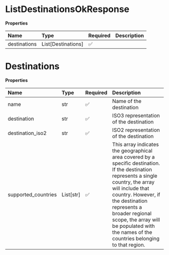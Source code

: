 # ListDestinationsOkResponse

**Properties**

| Name         | Type               | Required | Description |
| :----------- | :----------------- | :------- | :---------- |
| destinations | List[Destinations] | ✅       |             |

# Destinations

**Properties**

| Name                | Type      | Required | Description                                                                                                                                                                                                                                                                                                               |
| :------------------ | :-------- | :------- | :------------------------------------------------------------------------------------------------------------------------------------------------------------------------------------------------------------------------------------------------------------------------------------------------------------------------ |
| name                | str       | ✅       | Name of the destination                                                                                                                                                                                                                                                                                                   |
| destination         | str       | ✅       | ISO3 representation of the destination                                                                                                                                                                                                                                                                                    |
| destination_iso2    | str       | ✅       | ISO2 representation of the destination                                                                                                                                                                                                                                                                                    |
| supported_countries | List[str] | ✅       | This array indicates the geographical area covered by a specific destination. If the destination represents a single country, the array will include that country. However, if the destination represents a broader regional scope, the array will be populated with the names of the countries belonging to that region. |
